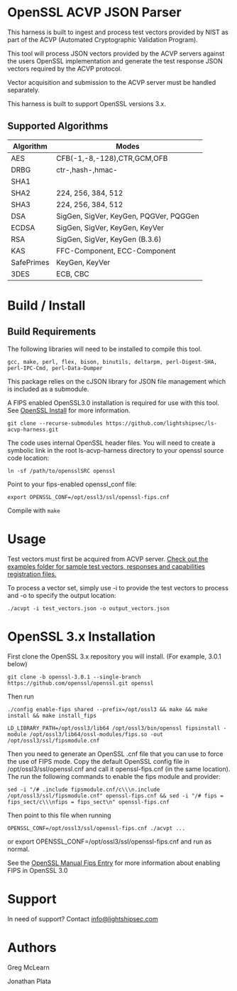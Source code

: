 # OpenSSL ACVP JSON Parser

This harness is built to ingest and process test vectors provided by NIST as part of the ACVP (Automated Cryptographic Validation Program). 

This tool will process JSON vectors provided by the ACVP servers against the users OpenSSL implementation and generate the test response JSON vectors required by the ACVP protocol.

Vector acquisition and submission to the ACVP server must be handled separately.

This harness is built to support OpenSSL versions 3.x.  

## Supported Algorithms 

| Algorithm | Modes |
|---------|---------|
| AES | CFB(-1,-8,-128),CTR,GCM,OFB|
| DRBG| ctr-,hash-,hmac-|
| SHA1| |
| SHA2 | 224, 256, 384, 512 |
| SHA3 | 224, 256, 384, 512 |
| DSA | SigGen, SigVer, KeyGen, PQGVer, PQGGen|
| ECDSA| SigGen, SigVer, KeyGen, KeyVer|
| RSA| SigGen, SigVer, KeyGen (B.3.6)|
| KAS | FFC-Component, ECC-Component|
| SafePrimes| KeyGen, KeyVer|
| 3DES| ECB, CBC|

# Build / Install

## Build Requirements

The following libraries will need to be installed to compile this tool.
```
gcc, make, perl, flex, bison, binutils, deltarpm, perl-Digest-SHA, perl-IPC-Cmd, perl-Data-Dumper
```
This package relies on the cJSON library for JSON file management which is included as a submodule.

A FIPS enabled OpenSSL3.0 installation is required for use with this tool.  See [OpenSSL Install](https://github.com/lightshipsec/ls-acvp-harness/blob/main/README.md#openssl-3x-installation) for more information.
```
git clone --recurse-submodules https://github.com/lightshipsec/ls-acvp-harness.git 
```
The code uses internal OpenSSL header files.  You will need to create a symbolic link in the root ls-acvp-harness directory to your openssl source code location:
```
ln -sf /path/to/opensslSRC openssl
```
Point to your fips-enabled openssl_conf file: 
```
export OPENSSL_CONF=/opt/ossl3/ssl/openssl-fips.cnf
```
Compile with `make`

# Usage

Test vectors must first be acquired from ACVP server.
[Check out the examples folder for sample test vectors, responses and capabilities registration files.](examples/)

To process a vector set, simply use -i to provide the test vectors to process and -o to specify the output location:

```./acvpt -i test_vectors.json -o output_vectors.json```

# OpenSSL 3.x Installation

First clone the OpenSSL 3.x repository you will install.  (For example, 3.0.1 below)

`git clone -b openssl-3.0.1 --single-branch https://github.com/openssl/openssl.git openssl`

Then run

```
./config enable-fips shared --prefix=/opt/ossl3 && make && make install && make install_fips

LD_LIBRARY_PATH=/opt/ossl3/lib64 /opt/ossl3/bin/openssl fipsinstall -module /opt/ossl3/lib64/ossl-modules/fips.so -out /opt/ossl3/ssl/fipsmodule.cnf
```

Then you need to generate an OpenSSL .cnf file that you can use to force the use of FIPS mode. Copy the default OpenSSL config file in /opt/ossl3/ssl/openssl.cnf and call it openssl-fips.cnf (in the same location).  The run the following commands to enable the fips module and provider:

```
sed -i "/# .include fipsmodule.cnf/c\\\n.include /opt/ossl3/ssl/fipsmodule.cnf" openssl-fips.cnf && sed -i "/# fips = fips_sect/c\\\nfips = fips_sect\n" openssl-fips.cnf
```

Then point to this file when running 

```
OPENSSL_CONF=/opt/ossl3/ssl/openssl-fips.cnf ./acvpt ...
```

or export OPENSSL_CONF=/opt/ossl3/ssl/openssl-fips.cnf and run as normal.

See the [OpenSSL Manual Fips Entry](https://www.openssl.org/docs/man3.0/man7/fips_module.html) for more information about enabling FIPS in OpenSSL 3.0

# Support

In need of support?  Contact info@lightshipsec.com

# Authors
Greg McLearn 

Jonathan Plata 

